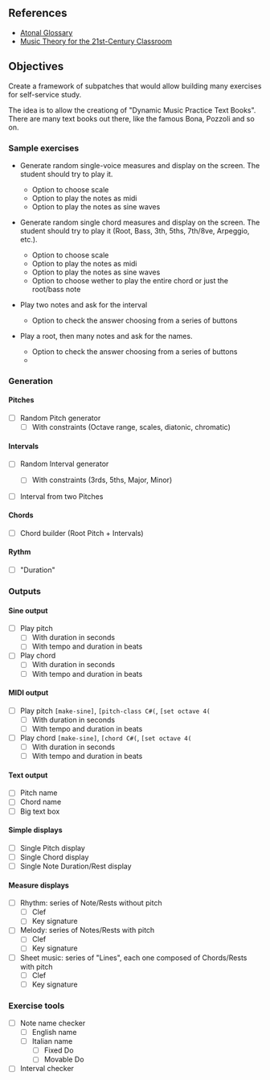 ## References

- [Atonal Glossary](http://elliotthauser.com/openmusictheory/atonalGlossary.html#:~:text=interval%20class%20%E2%80%93%20The%20number%20of,concerned%20only%20with%20pitch%20classes.)
- [Music Theory for the 21st-Century Classroom](https://musictheory.pugetsound.edu/mt21c/MusicTheory.html)

## Objectives

Create a framework of subpatches that would allow building many exercises for self-service study.

The idea is to allow the creationg of "Dynamic Music Practice Text Books".
There are many text books out there, like the famous Bona, Pozzoli and so on.

### Sample exercises
- Generate random single-voice measures and display on the screen. The student should try to play it.
  - Option to choose scale
  - Option to play the notes as midi
  - Option to play the notes as sine waves


- Generate random single chord measures and display on the screen. The student should try to play it (Root, Bass, 3th, 5ths, 7th/8ve, Arpeggio, etc.).
  - Option to choose scale
  - Option to play the notes as midi
  - Option to play the notes as sine waves
  - Option to choose wether to play the entire chord or just the root/bass note


- Play two notes and ask for the interval
  - Option to check the answer choosing from a series of buttons

- Play a root, then many notes and ask for the names.
  - Option to check the answer choosing from a series of buttons
  - 


### Generation 
#### Pitches
- [ ] Random Pitch generator
  - [ ] With constraints (Octave range, scales, diatonic, chromatic)

#### Intervals
- [ ] Random Interval generator
  - [ ] With constraints (3rds, 5ths, Major, Minor)
- [ ] Interval from two Pitches


#### Chords
- [ ] Chord builder (Root Pitch + Intervals)


#### Rythm
- [ ] "Duration"

### Outputs

#### Sine output
- [ ] Play pitch
  - [ ] With duration in seconds
  - [ ] With tempo and duration in beats
- [ ] Play chord
  - [ ] With duration in seconds
  - [ ] With tempo and duration in beats

#### MIDI output
- [ ] Play pitch `[make-sine]`, `[pitch-class C#(`, `[set octave 4(`
  - [ ] With duration in seconds
  - [ ] With tempo and duration in beats
- [ ] Play chord `[make-sine]`, `[chord C#(`, `[set octave 4(`
  - [ ] With duration in seconds
  - [ ] With tempo and duration in beats

#### Text output
- [ ] Pitch name
- [ ] Chord name
- [ ] Big text box

#### Simple displays
- [ ] Single Pitch display
- [ ] Single Chord display
- [ ] Single Note Duration/Rest display

#### Measure displays
- [ ] Rhythm: series of Note/Rests without pitch
  - [ ] Clef
  - [ ] Key signature
- [ ] Melody: series of Notes/Rests with pitch
  - [ ] Clef
  - [ ] Key signature

- [ ] Sheet music: series of "Lines", each one composed of Chords/Rests with pitch
  - [ ] Clef
  - [ ] Key signature

### Exercise tools
- [ ] Note name checker
  - [ ] English name
  - [ ] Italian name
    - [ ] Fixed Do
    - [ ] Movable Do
- [ ] Interval checker
